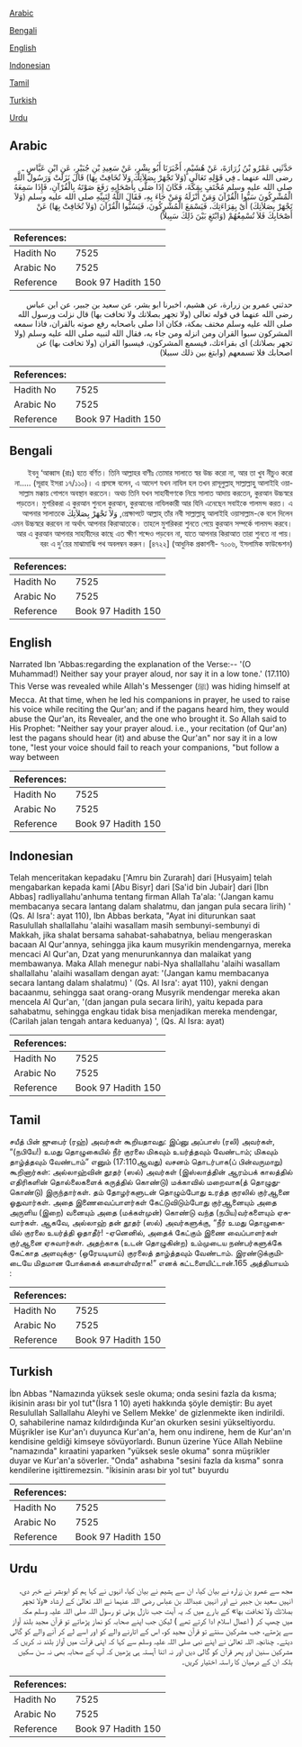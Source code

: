 [Arabic](#arabic)

[Bengali](#bengali)

[English](#english)

[Indonesian](#indonesian)

[Tamil](#tamil)

[Turkish](#turkish)

[Urdu](#urdu)

## Arabic


<div dir="rtl" lang="ar" style={{fontSize:'larger',backgroundColor:'#f8f9fa',padding:20}}>
حَدَّثَنِي عَمْرُو بْنُ زُرَارَةَ، عَنْ هُشَيْمٍ، أَخْبَرَنَا أَبُو بِشْرٍ، عَنْ سَعِيدِ بْنِ جُبَيْرٍ، عَنِ ابْنِ عَبَّاسٍ ـ رضى الله عنهما ـ فِي قَوْلِهِ تَعَالَى ‏(‏وَلاَ تَجْهَرْ بِصَلاَتِكَ وَلاَ تُخَافِتْ بِهَا‏)‏ قَالَ نَزَلَتْ وَرَسُولُ اللَّهِ صلى الله عليه وسلم مُخْتَفٍ بِمَكَّةَ، فَكَانَ إِذَا صَلَّى بِأَصْحَابِهِ رَفَعَ صَوْتَهُ بِالْقُرْآنِ، فَإِذَا سَمِعَهُ الْمُشْرِكُونَ سَبُّوا الْقُرْآنَ وَمَنْ أَنْزَلَهُ وَمَنْ جَاءَ بِهِ، فَقَالَ اللَّهُ لِنَبِيِّهِ صلى الله عليه وسلم ‏(‏وَلاَ تَجْهَرْ بِصَلاَتِكَ‏)‏ أَىْ بِقِرَاءَتِكَ، فَيَسْمَعَ الْمُشْرِكُونَ، فَيَسُبُّوا الْقُرْآنَ ‏(‏وَلاَ تُخَافِتْ بِهَا‏)‏ عَنْ أَصْحَابِكَ فَلاَ تُسْمِعُهُمْ ‏(‏وَابْتَغِ بَيْنَ ذَلِكَ سَبِيلاً‏)‏
</div>
<div style={{backgroundColor:'#f8f9fa',padding:20, marginBottom: 10}}><table> <thead> <tr> <th>References:</th> <th></th> </tr> </thead> <tbody><tr><td>Hadith No</td><td>7525</td></tr><tr><td>Arabic No</td><td>7525</td></tr><tr><td>Reference</td><td>Book 97 Hadith 150</td></tr></tbody></table></div>


<div dir="rtl" lang="ar" style={{fontSize:'larger',backgroundColor:'#f8f9fa',padding:20}}>
حدثني عمرو بن زرارة، عن هشيم، اخبرنا ابو بشر، عن سعيد بن جبير، عن ابن عباس رضى الله عنهما في قوله تعالى (ولا تجهر بصلاتك ولا تخافت بها) قال نزلت ورسول الله صلى الله عليه وسلم مختف بمكة، فكان اذا صلى باصحابه رفع صوته بالقران، فاذا سمعه المشركون سبوا القران ومن انزله ومن جاء به، فقال الله لنبيه صلى الله عليه وسلم (ولا تجهر بصلاتك) اى بقراءتك، فيسمع المشركون، فيسبوا القران (ولا تخافت بها) عن اصحابك فلا تسمعهم (وابتغ بين ذلك سبيلا)
</div>
<div style={{backgroundColor:'#f8f9fa',padding:20, marginBottom: 10}}><table> <thead> <tr> <th>References:</th> <th></th> </tr> </thead> <tbody><tr><td>Hadith No</td><td>7525</td></tr><tr><td>Arabic No</td><td>7525</td></tr><tr><td>Reference</td><td>Book 97 Hadith 150</td></tr></tbody></table></div>

## Bengali


<div dir="rtl" lang="bn" style={{fontSize:'larger',backgroundColor:'#f8f9fa',padding:20}}>
ইবনু ‘আব্বাস (রাঃ) হতে বর্ণিত। তিনি আল্লাহর বাণীঃ তোমার সালাতে স্বর উচ্চ করো না, আর তা খুব নীচুও করো না..... (সূরাহ ইসরা ১৭/১১০)। এ প্রসঙ্গে বলেন, এ আদেশ যখন নাযিল হল তখন রাসূলুল্লাহ্ সাল্লাল্লাহু আলাইহি ওয়াসাল্লাম মক্কায় গোপনে অবস্থান করতেন। অথচ তিনি যখন সাহাবীগণকে নিয়ে সালাত আদায় করতেন, কুরআন উচ্চস্বরে পড়তেন। মুশরিকরা এ কুরআন শুনলে কুরআন, কুরআনের নাযিলকারী আর যিনি এনেছেন সবাইকে গালমন্দ করত। এ প্রেক্ষাপটে আল্লাহ্ তাঁর নবী সাল্লাল্লাহু আলাইহি ওয়াসাল্লাম-কে বলে দিলেন, وَلاَ تَجْهَرْ بِصَلاَتِكَ আপনার সালাতকে এমন উচ্চস্বরে করবেন না অর্থাৎ আপনার কিরাআতকে। তাহলে মুশরিকরা শুনতে পেয়ে কুরআন সম্পর্কে গালমন্দ করবে। আর এ কুরআন আপনার সাহাবীদের কাছে এত ক্ষীণ শব্দেও পড়বেন না, যাতে আপনার কিরাআত তারা শুনতে না পায়। বরং এ দু’য়ের মাঝামাঝি পথ অবলম্বন করুন। [৪৭২২] (আধুনিক প্রকাশনী- ৭০০৬, ইসলামিক ফাউন্ডেশন)
</div>
<div style={{backgroundColor:'#f8f9fa',padding:20, marginBottom: 10}}><table> <thead> <tr> <th>References:</th> <th></th> </tr> </thead> <tbody><tr><td>Hadith No</td><td>7525</td></tr><tr><td>Arabic No</td><td>7525</td></tr><tr><td>Reference</td><td>Book 97 Hadith 150</td></tr></tbody></table></div>

## English


<div dir="ltr" lang="en" style={{fontSize:'larger',backgroundColor:'#f8f9fa',padding:20}}>
Narrated Ibn 'Abbas:regarding the explanation of the Verse:-- '(O Muhammad!) Neither say your prayer aloud, nor say it in a low tone.' (17.110) This Verse was revealed while Allah's Messenger (ﷺ) was hiding himself at Mecca. At that time, when he led his companions in prayer, he used to raise his voice while reciting the Qur'an; and if the pagans heard him, they would abuse the Qur'an, its Revealer, and the one who brought it. So Allah said to His Prophet: "Neither say your prayer aloud. i.e., your recitation (of Qur'an) lest the pagans should hear (it) and abuse the Qur'an" nor say it in a low tone, "lest your voice should fail to reach your companions, "but follow a way between
</div>
<div style={{backgroundColor:'#f8f9fa',padding:20, marginBottom: 10}}><table> <thead> <tr> <th>References:</th> <th></th> </tr> </thead> <tbody><tr><td>Hadith No</td><td>7525</td></tr><tr><td>Arabic No</td><td>7525</td></tr><tr><td>Reference</td><td>Book 97 Hadith 150</td></tr></tbody></table></div>

## Indonesian


<div dir="ltr" lang="id" style={{fontSize:'larger',backgroundColor:'#f8f9fa',padding:20}}>
Telah menceritakan kepadaku ['Amru bin Zurarah] dari [Husyaim] telah mengabarkan kepada kami [Abu Bisyr] dari [Sa'id bin Jubair] dari [Ibn Abbas] radliyallahu'anhuma tentang firman Allah Ta'ala: '(Jangan kamu membacanya secara lantang dalam shalatmu, dan jangan pula secara lirih) ' (Qs. Al Isra': ayat 110), Ibn Abbas berkata, "Ayat ini diturunkan saat Rasulullah shallallahu 'alaihi wasallam masih sembunyi-sembunyi di Makkah, jika shalat bersama sahabat-sahabatnya, beliau mengeraskan bacaan Al Qur'annya, sehingga jika kaum musyrikin mendengarnya, mereka mencaci Al Qur'an, Dzat yang menurunkannya dan malaikat yang membawanya. Maka Allah menegur nabi-Nya shallallahu 'alaihi wasallam shallallahu 'alaihi wasallam dengan ayat: '(Jangan kamu membacanya secara lantang dalam shalatmu) ' (Qs. Al Isra': ayat 110), yakni dengan bacaanmu, sehingga saat orang-orang Musyrik mendengar mereka akan mencela Al Qur'an, '(dan jangan pula secara lirih), yaitu kepada para sahabatmu, sehingga engkau tidak bisa menjadikan mereka mendengar, (Carilah jalan tengah antara keduanya) ', (Qs. Al Isra: ayat)
</div>
<div style={{backgroundColor:'#f8f9fa',padding:20, marginBottom: 10}}><table> <thead> <tr> <th>References:</th> <th></th> </tr> </thead> <tbody><tr><td>Hadith No</td><td>7525</td></tr><tr><td>Arabic No</td><td>7525</td></tr><tr><td>Reference</td><td>Book 97 Hadith 150</td></tr></tbody></table></div>

## Tamil


<div dir="ltr" lang="ta" style={{fontSize:'larger',backgroundColor:'#f8f9fa',padding:20}}>
சயீத் பின் ஜுபைர் (ரஹ்) அவர்கள் கூறியதாவது: இப்னு அப்பாஸ் (ரலி) அவர்கள், “(நபியே!) உமது தொழுகையில் நீர் குரலை மிகவும் உயர்த்தவும் வேண்டாம்; மிகவும் தாழ்த்தவும் வேண்டாம்” எனும் (17:110ஆவது) வசனம் தொடர்பாக(ப் பின்வருமாறு) கூறினார்கள்: அல்லாஹ்வின் தூதர் (ஸல்) அவர்கள் (இஸ்லாத்தின் ஆரம்பக் காலத்தில் எதிரிகளின் தொல்லைகளைக் கருத்தில் கொண்டு) மக்காவில் மறைவாக(த் தொழுதுகொண்டு) இருந்தார்கள். தம் தோழர்களுடன் தொழும்போது உரத்த குரலில் குர்ஆனை ஓதுவார்கள். அதை இணைவைப்பாளர்கள் கேட்டுவிடும்போது குர்ஆனையும் அதை அருளிய (இறை) வனையும் அதை (மக்கள்முன்) கொண்டு வந்த (நபிய)வர்களையும் ஏசுவார்கள். ஆகவே, அல்லாஹ் தன் தூதர் (ஸல்) அவர்களுக்கு, “நீர் உமது தொழுகையில் குரலை உயர்த்தி ஓதாதீர்! -ஏனெனில், அதைக் கேட்கும் இணை வைப்பாளர்கள் குர்ஆனை ஏசுவார்கள். அதற்காக (உடன் தொழுகின்ற) உம்முடைய நண்பர்களுக்கே கேட்காத அளவுக்கு- (ஒரேயடியாய்) குரலைத் தாழ்த்தவும் வேண்டாம். இரண்டுக்குமிடையே மிதமான போக்கைக் கையாள்வீராக!” எனக் கட்டளையிட்டான்.165 அத்தியாயம் :
</div>
<div style={{backgroundColor:'#f8f9fa',padding:20, marginBottom: 10}}><table> <thead> <tr> <th>References:</th> <th></th> </tr> </thead> <tbody><tr><td>Hadith No</td><td>7525</td></tr><tr><td>Arabic No</td><td>7525</td></tr><tr><td>Reference</td><td>Book 97 Hadith 150</td></tr></tbody></table></div>

## Turkish


<div dir="ltr" lang="tr" style={{fontSize:'larger',backgroundColor:'#f8f9fa',padding:20}}>
İbn Abbas "Namazında yüksek sesle okuma; onda sesini fazla da kısma; ikisinin arası bir yol tut"(İsra 1 10) ayeti hakkında şöyle demiştir: Bu ayet Resulullah Sallallahu Aleyhi ve Sellem Mekke' de gizlenmekte iken indirildi. O, sahabilerine namaz kıldırdığında Kur'an okurken sesini yükseltiyordu. Müşrikler ise Kur'an'ı duyunca Kur'an'a, hem onu indirene, hem de Kur'an'ın kendisine geldiği kimseye sövüyorlardı. Bunun üzerine Yüce Allah Nebiine "namazında" kıraatini yaparken "yüksek sesle okuma" sonra müşrikler duyar ve Kur'an'a söverler. "Onda" ashabına "sesini fazla da kısma" sonra kendilerine işittiremezsin. "İkisinin arası bir yol tut" buyurdu
</div>
<div style={{backgroundColor:'#f8f9fa',padding:20, marginBottom: 10}}><table> <thead> <tr> <th>References:</th> <th></th> </tr> </thead> <tbody><tr><td>Hadith No</td><td>7525</td></tr><tr><td>Arabic No</td><td>7525</td></tr><tr><td>Reference</td><td>Book 97 Hadith 150</td></tr></tbody></table></div>

## Urdu


<div dir="rtl" lang="ur" style={{fontSize:'larger',backgroundColor:'#f8f9fa',padding:20}}>
مجھ سے عمرو بن زرارہ نے بیان کیا، ان سے ہشیم نے بیان کیا، انہوں نے کہا ہم کو ابوبشر نے خبر دی، انہیں سعید بن جبیر نے اور انہیں عبداللہ بن عباس رضی اللہ عنہما نے اللہ تعالیٰ کے ارشاد «ولا تجهر بصلاتك ولا تخافت بها‏» کے بارے میں کہ یہ آیت جب نازل ہوئی تو رسول اللہ صلی اللہ علیہ وسلم مکہ میں چھپ کر ( اعمال اسلام ادا کرتے تھے ) لیکن جب اپنے صحابہ کو نماز پڑھاتے تو قرآن مجید بلند آواز سے پڑھتے، جب مشرکین سنتے تو قرآن مجید کو، اس کے اتارنے والے کو اور اسے لے کر آنے والے کو گالی دیتے۔ چنانچہ اللہ تعالیٰ نے اپنے نبی صلی اللہ علیہ وسلم سے کہا کہ اپنی قرآت میں آواز بلند نہ کریں کہ مشرکین سنین اور پھر قرآن کو گالی دیں اور نہ اتنا آہستہ ہی پڑھیں کہ آپ کے صحابہ بھی نہ سن سکیں بلکہ ان کے درمیان کا راستہ اختیار کریں۔
</div>
<div style={{backgroundColor:'#f8f9fa',padding:20, marginBottom: 10}}><table> <thead> <tr> <th>References:</th> <th></th> </tr> </thead> <tbody><tr><td>Hadith No</td><td>7525</td></tr><tr><td>Arabic No</td><td>7525</td></tr><tr><td>Reference</td><td>Book 97 Hadith 150</td></tr></tbody></table></div>